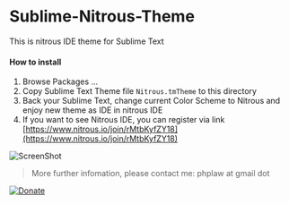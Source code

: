 Sublime-Nitrous-Theme
=====================

This is nitrous IDE theme for Sublime Text

#### How to install

1. Browse Packages ...
2. Copy Sublime Text Theme file `Nitrous.tmTheme` to this directory
3. Back your Sublime Text, change current Color Scheme to Nitrous and enjoy new theme as IDE in nitrous IDE
4. If you want to see Nitrous IDE, you can register via link [https://www.nitrous.io/join/rMtbKyfZY18](https://www.nitrous.io/join/rMtbKyfZY18)

![ScreenShot](http://i.imgur.com/gBqVKkx.png)

> More further infomation, please contact me: phplaw at gmail dot 

[![Donate](https://www.paypalobjects.com/en_US/i/btn/btn_donate_LG.gif)](https://www.paypal.com/cgi-bin/webscr?cmd=_donations&business=phplaw%40gmail%2ecom&lc=VN&item_name=Sublime%20Text%20Nitrous%20Theme&currency_code=USD&bn=PP%2dDonationsBF%3abtn_donate_SM%2egif%3aNonHosted)
